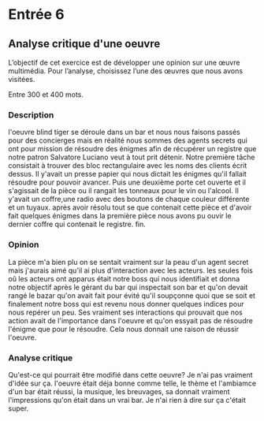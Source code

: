 # Entrée 6
## Analyse critique d'une oeuvre

L’objectif de cet exercice est de développer une opinion sur une œuvre multimédia. Pour l’analyse, choisissez l’une des œuvres que nous avons visitées. 

Entre 300 et 400 mots. 

### Description
 l'oeuvre blind tiger se déroule dans un bar et nous nous faisons passés pour des concierges mais en réalité nous sommes des agents secrets qui ont pour mission de résoudre des énigmes afin de récupérer un registre que notre patron Salvatore Luciano veut à tout prit détenir. Notre première tâche consistait à trouver des bloc rectangulaire avec les noms des clients écrit dessus. Il y'avait un presse papier qui nous dictait les énigmes qu'il fallait résoudre pour pouvoir avancer. Puis une deuxième porte cet ouverte et il s'agissait de la pièce ou il rangait les tonneaux pour le vin ou l'alcool. Il y'avait un coffre,une radio avec des boutons de chaque couleur différente et un tuyaux. après avoir résolu tout se que contenait cette pièce et d'avoir fait quelques énigmes dans la première pièce nous avons pu ouvir le dernier coffre qui contenait le registre. fin.

### Opinion
La pièce m'a bien plu on se sentait vraiment sur la peau d'un agent secret mais j'aurais aimé qu'il ai plus d'interaction avec les acteurs. les seules fois oû les acteurs ont apparus était notre boss qui nous identifiait et donna notre objectif après le gérant du bar qui inspectait son bar et qu'on devait rangé le bazar qu'on avait fait pour évité qu'il soupçonne quoi que se soit et finalement notre boss qui est revenu nous donner quelques indices pour nous repérer un peu. Ses vraiment ses interactions qui prouvait que nos action avait de l'importance dans l'oeuvre et qu'on essyait pas de résoudre l'énigme que pour le résoudre. Cela nous donnait une raison de réussir l'oeuvre.

### Analyse critique
Qu'est-ce qui pourrait être modifié dans cette oeuvre? Je n'ai pas vraiment d'idée sur ça. l'oeuvre était déja bonne comme telle, le thème et l'ambiamce d'un bar était réussi, la musique, les breuvages, sa donnait vraiment l'impressions qu'on était dans un vrai bar. Je n'ai rien à dire sur ça c'était super.
